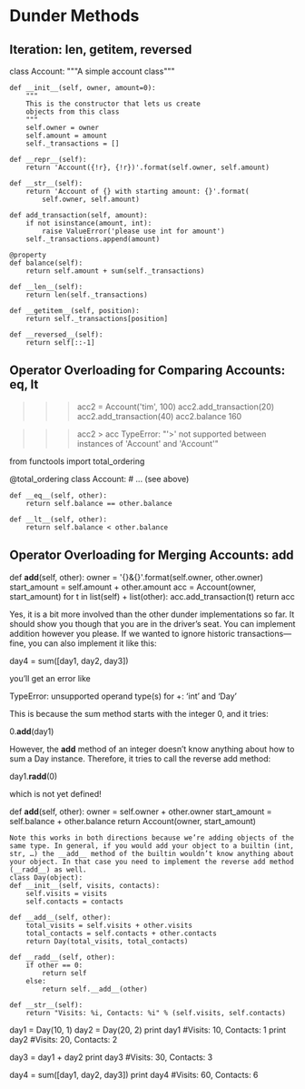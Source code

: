 # Dunder Methods

## Iteration: __len__, __getitem__, __reversed__

class Account:
    """A simple account class"""

    def __init__(self, owner, amount=0):
        """
        This is the constructor that lets us create
        objects from this class
        """
        self.owner = owner
        self.amount = amount
        self._transactions = []

    def __repr__(self):
        return 'Account({!r}, {!r})'.format(self.owner, self.amount)

    def __str__(self):
        return 'Account of {} with starting amount: {}'.format(
            self.owner, self.amount)

    def add_transaction(self, amount):
        if not isinstance(amount, int):
            raise ValueError('please use int for amount')
        self._transactions.append(amount)

    @property
    def balance(self):
        return self.amount + sum(self._transactions)

    def __len__(self):
        return len(self._transactions)

    def __getitem__(self, position):
        return self._transactions[position]

    def __reversed__(self):
        return self[::-1]

## Operator Overloading for Comparing Accounts: __eq__, __lt__

>>> acc2 = Account('tim', 100)
>>> acc2.add_transaction(20)
>>> acc2.add_transaction(40)
>>> acc2.balance
160

>>> acc2 > acc
TypeError:
"'>' not supported between instances of 'Account' and 'Account'"

from functools import total_ordering

@total_ordering
class Account:
    # ... (see above)

    def __eq__(self, other):
        return self.balance == other.balance

    def __lt__(self, other):
        return self.balance < other.balance

## Operator Overloading for Merging Accounts: __add__

def __add__(self, other):
    owner = '{}&{}'.format(self.owner, other.owner)
    start_amount = self.amount + other.amount
    acc = Account(owner, start_amount)
    for t in list(self) + list(other):
        acc.add_transaction(t)
    return acc

Yes, it is a bit more involved than the other dunder implementations so far. It should show you though that you are in the driver’s seat. You can implement addition however you please. If we wanted to ignore historic transactions—fine, you can also implement it like this:

day4 = sum([day1, day2, day3])

you’ll get an error like

TypeError: unsupported operand type(s) for +: ‘int’ and ‘Day’

This is because the sum method starts with the integer 0, and it tries:

0.__add__(day1)

However, the __add__ method of an integer doesn’t know anything about how to sum a Day instance. Therefore, it tries to call the reverse add method:

day1.__radd__(0)

which is not yet defined! 

def __add__(self, other):
    owner = self.owner + other.owner
    start_amount = self.balance + other.balance
    return Account(owner, start_amount)

    Note this works in both directions because we’re adding objects of the same type. In general, if you would add your object to a builtin (int, str, …) the __add__ method of the builtin wouldn’t know anything about your object. In that case you need to implement the reverse add method (__radd__) as well.
    class Day(object):
    def __init__(self, visits, contacts):
        self.visits = visits
        self.contacts = contacts

    def __add__(self, other):
        total_visits = self.visits + other.visits
        total_contacts = self.contacts + other.contacts
        return Day(total_visits, total_contacts)

    def __radd__(self, other):
        if other == 0:
            return self
        else:
            return self.__add__(other)

    def __str__(self):
        return "Visits: %i, Contacts: %i" % (self.visits, self.contacts)

day1 = Day(10, 1)
day2 = Day(20, 2)
print day1
#Visits: 10, Contacts: 1
print day2
#Visits: 20, Contacts: 2

day3 = day1 + day2
print day3
#Visits: 30, Contacts: 3

day4 = sum([day1, day2, day3])
print day4
#Visits: 60, Contacts: 6